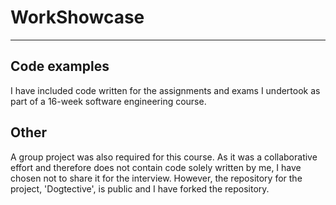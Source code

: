 # WorkShowcase
***

## Code examples 
I have included code written for the assignments and exams I undertook as part of a 16-week software engineering course.


## Other 
A group project was also required for this course. As it was a collaborative effort and therefore does not contain code solely written by me, I have chosen not to share it for the interview.
However, the repository for the project, 'Dogtective', is public and I have forked the repository. 







